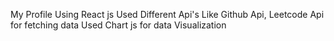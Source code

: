My Profile Using React js
Used Different Api's Like Github Api, Leetcode Api for fetching data
Used Chart js for data Visualization
